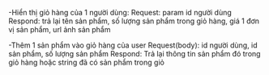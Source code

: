 -Hiển thị giỏ hàng của 1 người dùng:
Request: param id người dùng
Respond: trả lại tên sản phẩm, số lượng sản phẩm trong giỏ hàng, giá 1 đơn vị sản phẩm, url ảnh sản phẩm

-Thêm 1 sản phẩm vào giỏ hàng của user
Request(body): id người dùng, id sản phẩm, số lượng sản phẩm
Respond: Trả lại thông tin sản phẩm đó trong giỏ hàng hoặc string đã có sản phẩm trong giỏ